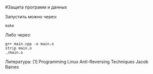 #Защита программ и данных 

Запустить можно через: 
```shell
make
```

Либо через:
```shell 
g++ main.cpp -o main.o
strip main.o
./main.o
```

Литература: 
[1] Programming Linux Anti-Reversing Techniques Jacob Baines



